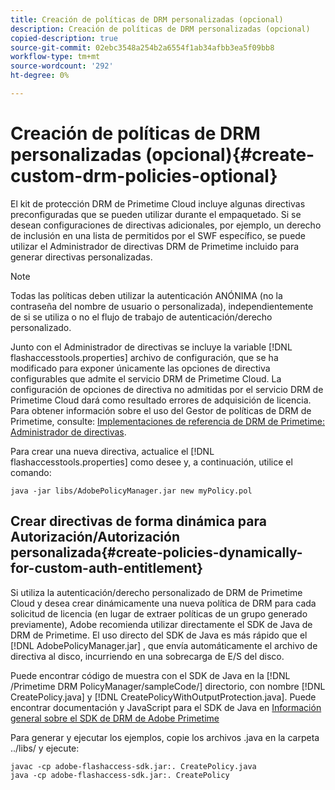 ```yaml
---
title: Creación de políticas de DRM personalizadas (opcional)
description: Creación de políticas de DRM personalizadas (opcional)
copied-description: true
source-git-commit: 02ebc3548a254b2a6554f1ab34afbb3ea5f09bb8
workflow-type: tm+mt
source-wordcount: '292'
ht-degree: 0%

---
```


# Creación de políticas de DRM personalizadas (opcional){#create-custom-drm-policies-optional}

El kit de protección DRM de Primetime Cloud incluye algunas directivas preconfiguradas que se pueden utilizar durante el empaquetado. Si se desean configuraciones de directivas adicionales, por ejemplo, un derecho de inclusión en una lista de permitidos por el SWF específico, se puede utilizar el Administrador de directivas DRM de Primetime incluido para generar directivas personalizadas.

>[!NOTE]
>
>Todas las políticas deben utilizar la autenticación ANÓNIMA (no la contraseña del nombre de usuario o personalizada), independientemente de si se utiliza o no el flujo de trabajo de autenticación/derecho personalizado.

Junto con el Administrador de directivas se incluye la variable [!DNL flashaccesstools.properties] archivo de configuración, que se ha modificado para exponer únicamente las opciones de directiva configurables que admite el servicio DRM de Primetime Cloud. La configuración de opciones de directiva no admitidas por el servicio DRM de Primetime Cloud dará como resultado errores de adquisición de licencia. Para obtener información sobre el uso del Gestor de políticas de DRM de Primetime, consulte: [Implementaciones de referencia de DRM de Primetime: Administrador de directivas](https://help.adobe.com/en_US/primetime/drm/5.3/reference_implementations/index.html#concept-DRM_Policy_Manager).

Para crear una nueva directiva, actualice el [!DNL flashaccesstools.properties] como desee y, a continuación, utilice el comando:

```
java -jar libs/AdobePolicyManager.jar new myPolicy.pol
```

## Crear directivas de forma dinámica para Autorización/Autorización personalizada{#create-policies-dynamically-for-custom-auth-entitlement}

Si utiliza la autenticación/derecho personalizado de DRM de Primetime Cloud y desea crear dinámicamente una nueva política de DRM para cada solicitud de licencia (en lugar de extraer políticas de un grupo generado previamente), Adobe recomienda utilizar directamente el SDK de Java de DRM de Primetime. El uso directo del SDK de Java es más rápido que el [!DNL AdobePolicyManager.jar] , que envía automáticamente el archivo de directiva al disco, incurriendo en una sobrecarga de E/S del disco.

Puede encontrar código de muestra con el SDK de Java en la [!DNL /Primetime DRM PolicyManager/sampleCode/] directorio, con nombre [!DNL CreatePolicy.java] y [!DNL CreatePolicyWithOutputProtection.java]. Puede encontrar documentación y JavaScript para el SDK de Java en [Información general sobre el SDK de DRM de Adobe Primetime](../../../digital-rights-management/drm-sdk-overview/overview.md)

Para generar y ejecutar los ejemplos, copie los archivos .java en la carpeta ../libs/ y ejecute:

```
javac -cp adobe-flashaccess-sdk.jar:. CreatePolicy.java
java -cp adobe-flashaccess-sdk.jar:. CreatePolicy
```
